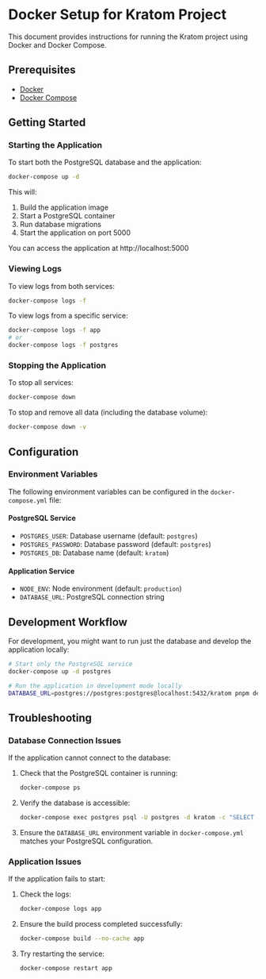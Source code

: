 # Docker Setup for Kratom Project

This document provides instructions for running the Kratom project using Docker and Docker Compose.

## Prerequisites

- [Docker](https://docs.docker.com/get-docker/)
- [Docker Compose](https://docs.docker.com/compose/install/)

## Getting Started

### Starting the Application

To start both the PostgreSQL database and the application:

```bash
docker-compose up -d
```

This will:
1. Build the application image
2. Start a PostgreSQL container
3. Run database migrations
4. Start the application on port 5000

You can access the application at http://localhost:5000

### Viewing Logs

To view logs from both services:

```bash
docker-compose logs -f
```

To view logs from a specific service:

```bash
docker-compose logs -f app
# or
docker-compose logs -f postgres
```

### Stopping the Application

To stop all services:

```bash
docker-compose down
```

To stop and remove all data (including the database volume):

```bash
docker-compose down -v
```

## Configuration

### Environment Variables

The following environment variables can be configured in the `docker-compose.yml` file:

#### PostgreSQL Service
- `POSTGRES_USER`: Database username (default: `postgres`)
- `POSTGRES_PASSWORD`: Database password (default: `postgres`)
- `POSTGRES_DB`: Database name (default: `kratom`)

#### Application Service
- `NODE_ENV`: Node environment (default: `production`)
- `DATABASE_URL`: PostgreSQL connection string

## Development Workflow

For development, you might want to run just the database and develop the application locally:

```bash
# Start only the PostgreSQL service
docker-compose up -d postgres

# Run the application in development mode locally
DATABASE_URL=postgres://postgres:postgres@localhost:5432/kratom pnpm dev
```

## Troubleshooting

### Database Connection Issues

If the application cannot connect to the database:

1. Check that the PostgreSQL container is running:
   ```bash
   docker-compose ps
   ```

2. Verify the database is accessible:
   ```bash
   docker-compose exec postgres psql -U postgres -d kratom -c "SELECT 1"
   ```

3. Ensure the `DATABASE_URL` environment variable in `docker-compose.yml` matches your PostgreSQL configuration.

### Application Issues

If the application fails to start:

1. Check the logs:
   ```bash
   docker-compose logs app
   ```

2. Ensure the build process completed successfully:
   ```bash
   docker-compose build --no-cache app
   ```

3. Try restarting the service:
   ```bash
   docker-compose restart app
   ```

